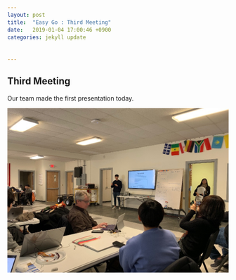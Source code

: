 ```yaml
---
layout: post
title:  "Easy Go : Third Meeting"
date:   2019-01-04 17:00:46 +0900
categories: jekyll update


---
```


<p>
<h2>Third Meeting</h2>
Our team made the first presentation today.
</p>

<img src="https://raw.githubusercontent.com/leeeeeelee/leeeeeelee.github.io/master/imgs/190104_01.jpg" width="600" alt="Second_meeting.jpg">



[jekyll-docs]: https://jekyllrb.com/docs/home
[jekyll-gh]: https://github.com/jekyll/jekyll
[jekyll-talk]: https://talk.jekyllrb.com/